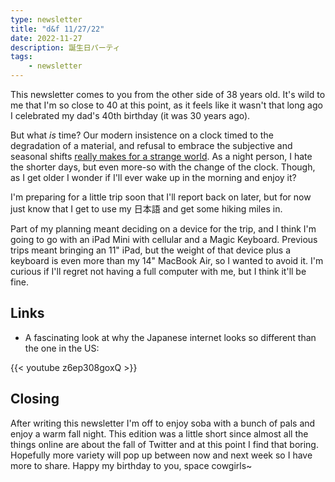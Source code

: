 ```yaml
---
type: newsletter
title: "d&f 11/27/22"
date: 2022-11-27
description: 誕生日パーティ
tags:
    - newsletter
---
```


This newsletter comes to you from the other side of 38 years old. It's wild to me that I'm so close to 40 at this point, as it feels like it wasn't that long ago I celebrated my dad's 40th birthday (it was 30 years ago).

But what _is_ time? Our modern insistence on a clock timed to the degradation of a material, and refusal to embrace the subjective and seasonal shifts [really makes for a strange world](https://www.noemamag.com/the-tyranny-of-time/). As a night person, I hate the shorter days, but even more-so with the change of the clock. Though, as I get older I wonder if I'll ever wake up in the morning and enjoy it?

I'm preparing for a little trip soon that I'll report back on later, but for now just know that I get to use my 日本語 and get some hiking miles in.

Part of my planning meant deciding on a device for the trip, and I think I'm going to go with an iPad Mini with cellular and a Magic Keyboard. Previous trips meant bringing an 11" iPad, but the weight of that device plus a keyboard is even more than my 14" MacBook Air, so I wanted to avoid it. I'm curious if I'll regret not having a full computer with me, but I think it'll be fine.

## Links

- A fascinating look at why the Japanese internet looks so different than the one in the US:

{{< youtube z6ep308goxQ >}}

## Closing

After writing this newsletter I'm off to enjoy soba with a bunch of pals and enjoy a warm fall night. This edition was a little short since almost all the things online are about the fall of Twitter and at this point I find that boring. Hopefully more variety will pop up between now and next week so I have more to share. Happy my birthday to you, space cowgirls~